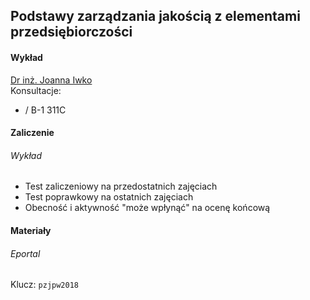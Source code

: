## Podstawy zarządzania jakością z elementami przedsiębiorczości

#### Wykład
[Dr inż. Joanna Iwko](http://ksz.pwr.edu.pl/kadra/joanna.iwko/)  
Konsultacje:
*  / B-1 311C

#### Zaliczenie
###### Wykład
* Test zaliczeniowy na przedostatnich zajęciach
* Test poprawkowy na ostatnich zajęciach
* Obecność i aktywność "może wpłynąć" na ocenę końcową

#### Materiały
###### Eportal
Klucz: `pzjpw2018`
